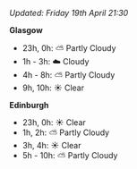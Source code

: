 *Updated: Friday 19th April 21:30*

**Glasgow**

* 23h, 0h: :partly_sunny: Partly Cloudy
* 1h - 3h: :cloud: Cloudy
* 4h - 8h: :partly_sunny: Partly Cloudy
* 9h, 10h: :sunny: Clear

**Edinburgh**

* 23h, 0h: :sunny: Clear
* 1h, 2h: :partly_sunny: Partly Cloudy
* 3h, 4h: :sunny: Clear
* 5h - 10h: :partly_sunny: Partly Cloudy
